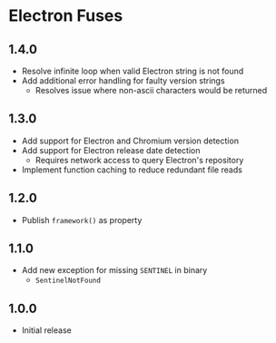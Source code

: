 # Electron Fuses

## 1.4.0
- Resolve infinite loop when valid Electron string is not found
- Add additional error handling for faulty version strings
  - Resolves issue where non-ascii characters would be returned

## 1.3.0
- Add support for Electron and Chromium version detection
- Add support for Electron release date detection
  - Requires network access to query Electron's repository
- Implement function caching to reduce redundant file reads

## 1.2.0
- Publish `framework()` as property

## 1.1.0
- Add new exception for missing `SENTINEL` in binary
  - `SentinelNotFound`

## 1.0.0
- Initial release